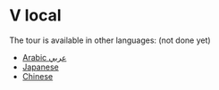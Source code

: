 # V local

The tour is available in other languages: (not done yet)

- [Arabic عربي](https://example.com) 
- [Japanese](https://example.com) 
- [Chinese](https://example.com) 
